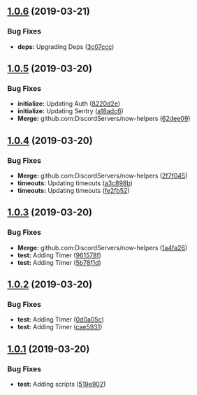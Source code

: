 ## [1.0.6](https://github.com/DiscordServers/now-helpers/compare/v1.0.5...v1.0.6) (2019-03-21)


### Bug Fixes

* **deps:** Upgrading Deps ([3c07ccc](https://github.com/DiscordServers/now-helpers/commit/3c07ccc))

## [1.0.5](https://github.com/DiscordServers/now-helpers/compare/v1.0.4...v1.0.5) (2019-03-20)


### Bug Fixes

* **initialize:** Updating Auth ([8220d2e](https://github.com/DiscordServers/now-helpers/commit/8220d2e))
* **initialize:** Updating Sentry ([a18adc6](https://github.com/DiscordServers/now-helpers/commit/a18adc6))
* **Merge:** github.com:DiscordServers/now-helpers ([62dee09](https://github.com/DiscordServers/now-helpers/commit/62dee09))

## [1.0.4](https://github.com/DiscordServers/now-helpers/compare/v1.0.3...v1.0.4) (2019-03-20)


### Bug Fixes

* **Merge:** github.com:DiscordServers/now-helpers ([2f7f045](https://github.com/DiscordServers/now-helpers/commit/2f7f045))
* **timeouts:** Updating timeouts ([a3c898b](https://github.com/DiscordServers/now-helpers/commit/a3c898b))
* **timeouts:** Updating timeouts ([fe2fb52](https://github.com/DiscordServers/now-helpers/commit/fe2fb52))

## [1.0.3](https://github.com/DiscordServers/now-helpers/compare/v1.0.2...v1.0.3) (2019-03-20)


### Bug Fixes

* **Merge:** github.com:DiscordServers/now-helpers ([1a4fa26](https://github.com/DiscordServers/now-helpers/commit/1a4fa26))
* **test:** Adding Timer ([961578f](https://github.com/DiscordServers/now-helpers/commit/961578f))
* **test:** Adding Timer ([5b78f1d](https://github.com/DiscordServers/now-helpers/commit/5b78f1d))

## [1.0.2](https://github.com/DiscordServers/now-helpers/compare/v1.0.1...v1.0.2) (2019-03-20)


### Bug Fixes

* **test:** Adding Timer ([0d0a05c](https://github.com/DiscordServers/now-helpers/commit/0d0a05c))
* **test:** Adding Timer ([cae5931](https://github.com/DiscordServers/now-helpers/commit/cae5931))

## [1.0.1](https://github.com/DiscordServers/now-helpers/compare/v1.0.0...v1.0.1) (2019-03-20)


### Bug Fixes

* **test:** Adding scripts ([519e902](https://github.com/DiscordServers/now-helpers/commit/519e902))
